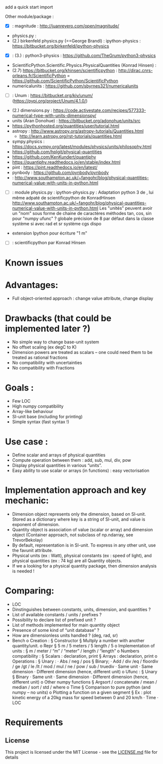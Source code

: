 
add a quick start import

 
Other module/package :
 - [X] : magnitude : http://juanreyero.com/open/magnitude/
 -  physics.py : 
  - (2.) birkenfeld physics.py (==George Brandl) : ipython-physics : https://bitbucket.org/birkenfeld/ipython-physics
  - [X] : (3.) : python3-physics : https://github.com/TheGrum/python3-physics
 - ScientificPython.Scientific.Physics.PhysicalQuantities (Konrad Hinsen) :
  - (2.7) https://bitbucket.org/khinsen/scientificpython : http://dirac.cnrs-orleans.fr/ScientificPython = https://github.com/ScientificPython/ScientificPython
 - numericalunits : https://github.com/sbyrnes321/numericalunits
 - [ ] : Unum : https://bitbucket.org/kiv/unum/ (https://pypi.org/project/Unum/4.1.0/)
 - (2.) dimensions.py : https://code.activestate.com/recipes/577333-numerical-type-with-units-dimensionspy/
 - units (Aran Donohue) :  https://bitbucket.org/adonohue/units/src
 - https://pythonhosted.org/quantities/user/tutorial.html
 - astropy : http://www.astropy.org/astropy-tutorials/Quantities.html
    - http://learn.astropy.org/rst-tutorials/quantities.html
 - sympy.physics : https://docs.sympy.org/latest/modules/physics/units/philosophy.html
 - https://github.com/hplgit/physical-quantities
 - https://github.com/KenKundert/quantiphy
 - https://quantiphy.readthedocs.io/en/stable/index.html
 - pint : https://pint.readthedocs.io/en/latest/
 - pynbody : https://github.com/pynbody/pynbody
 -  : http://www.southampton.ac.uk/~fangohr/blog/physical-quantities-numerical-value-with-units-in-python.html

 - [ ] : module physics.py : ipython-physics.py : 
Adaptation python 3 de , lui même adpaté de scientificpython de KonradHinsen
http://www.southampton.ac.uk/~fangohr/blog/physical-quantities-numerical-value-with-units-in-python.html
Les "unités" peuvent avoir un "nom" sous forme de chaine de caractères
méthodes tan, cos, sin pour "numpy ufunc" ?
globale précision de 8 par défaut dans la classe
système si avec rad et sr
système cgs dispo
+ extension Ipython pour écriture "1 m"
- [ ] : scientificpython par Konrad Hinsen 



# Known issues

# Advantages:
- Full object-oriented approach : change value attribute, change display
 
# Drawbacks (that could be implemented later ?)
- No simple way to change base-unit system
- No offset scaling (ex degC to K)
- Dimension powers are treated as scalars – one could need them to be treated as rational fractions
- No compatibility with uncertainties
- No compatibility with Fractions
 
# Goals :
- Few LOC
- High numpy compatibility
- Array-like behaviour
- SI-unit base (including for printing)
- Simple syntax (fast syntax !)
 
# Use case :
- Define scalar and arrays of physical quantities
- Compute operation between them : add, sub, mul, div, pow
- Display physical quantities in various “units”.
- Easy ability to use scalar or arrays (in functions) : easy vectorisation
 
# Implementation approach and key mechanic:
- Dimension object represents only the dimension, based on SI-unit. Stored as a dictionary where key is a string of SI-unit, and value is exponent of dimension.
- Quantity object is association of value (scalar or array) and dimension object (Container approach, not subclass of np.ndarray, see TrevorBekolay)
- By default, representation is in SI-unit. To express in any other unit, use the favunit attribute.
- Physical units (ex : Watt), physical constants (ex : speed of light), and physical quantities (ex : 74 kg) are all Quantity objects.
- If we a looking for a physical quantity package, then dimension analysis is needed !
 
# Comparing:
- LOC
- Dinstinguishes between constants, units, dimension, and quantities ?
- List of available constants / units / prefixes ?
- Possibility to declare list of prefixed unit ?
- List of methods implemented for main quantity object
- Presence of some kind of “unit database” ?
- How are dimensionless units handled ? (deg, rad, sr)
- Bench
o    Creation :
§  Constructor
§  Multply a number with another quantity/unit.
o    Repr
§  5 m / 5 meters / 5 length / 5
o    Implementation of units :
§  m / meter / “m” / “meter” / length / “length”
o    Numbers compatibility :
§  Scalars : declaration, print
§  Arrays : declaration, print
o    Operations :
§  Unary :
·         Abs / neg / pos
§  Binary;
·         Add / div /eq / floordiv / ge /gt / le /lt / mod / mul / ne / pow / sub / truediv
·         Same unit
·         Same dimension
·         Different dimension (hence, different unit)
o    Ufunc :
§  Unary
§  Binary
·         Same unit
·         Same dimension
·         Different dimension (hence, different unit)
o    Other numpy functions
§  Argsort / concatenate / mean / median / sort / std / where
o    Time
§  Comparison to pure python (and numpy – no units)
o    Plotting a function on a given segment
§  Ex : plot kinetic energy of a 20kg mass for speed between 0 and 20 km/h
·         Time
·         LOC
 

# Requirements


## License

This project is licensed under the MIT License - see the [LICENSE.md](LICENSE.md) file for details


